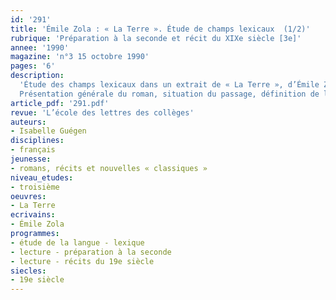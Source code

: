 ```yaml
---
id: '291'
title: 'Émile Zola : « La Terre ». Étude de champs lexicaux  (1/2)'
rubrique: 'Préparation à la seconde et récit du XIXe siècle [3e]'
annee: '1990'
magazine: 'n°3 15 octobre 1990'
pages: '6'
description: 
  'Étude des champs lexicaux dans un extrait de « La Terre », d’Émile Zola (troisième partie, I).
  Présentation générale du roman, situation du passage, définition de la notion de champ lexical, recherche des champs lexicaux dans le texte de Zola (le champ lexical de la terre et du travail de la terre)…'
article_pdf: '291.pdf'
revue: 'L’école des lettres des collèges'
auteurs:
- Isabelle Guégen
disciplines:
- français
jeunesse:
- romans, récits et nouvelles « classiques »
niveau_etudes:
- troisième
oeuvres:
- La Terre
ecrivains:
- Émile Zola
programmes:
- étude de la langue - lexique
- lecture - préparation à la seconde
- lecture - récits du 19e siècle
siecles:
- 19e siècle
---
```

